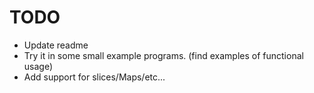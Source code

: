 # TODO

* Update readme
* Try it in some small example programs. (find examples of functional usage)
* Add support for slices/Maps/etc...
